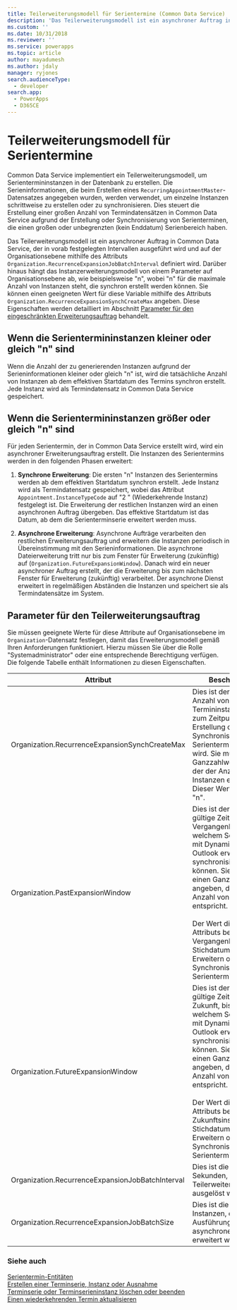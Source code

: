 ```yaml
---
title: Teilerweiterungsmodell für Serientermine (Common Data Service) | Microsoft Docs
description: 'Das Teilerweiterungsmodell ist ein asynchroner Auftrag in , der in vorab festgelegten Intervallen ausgeführt wird und auf der Organisationsebene definiert und zum Erstellen wiederkehrender Termininstanzen verwendet wird.'
ms.custom: ''
ms.date: 10/31/2018
ms.reviewer: ''
ms.service: powerapps
ms.topic: article
author: mayadumesh
ms.author: jdaly
manager: ryjones
search.audienceType:
  - developer
search.app:
  - PowerApps
  - D365CE
---
```

# <a name="recurring-appointment-partial-expansion-model"></a>Teilerweiterungsmodell für Serientermine

Common Data Service implementiert ein Teilerweiterungsmodell, um Serientermininstanzen in der Datenbank zu erstellen. Die Serieninformationen, die beim Erstellen eines `RecurringAppointmentMaster`-Datensatzes angegeben wurden, werden verwendet, um einzelne Instanzen schrittweise zu erstellen oder zu synchronisieren. Dies steuert die Erstellung einer großen Anzahl von Termindatensätzen in Common Data Service aufgrund der Erstellung oder Synchronisierung von Serienterminen, die einen großen oder unbegrenzten (kein Enddatum) Serienbereich haben.  

 Das Teilerweiterungsmodell ist ein asynchroner Auftrag in Common Data Service, der in vorab festgelegten Intervallen ausgeführt wird und auf der Organisationsebene mithilfe des Attributs `Organization.RecurrenceExpansionJobBatchInterval` definiert wird. Darüber hinaus hängt das Instanzerweiterungsmodell von einem Parameter auf Organisationsebene ab, wie beispielsweise "n", wobei "n" für die maximale Anzahl von Instanzen steht, die synchron erstellt werden können. Sie können einen geeigneten Wert für diese Variable mithilfe des Attributs `Organization.RecurrenceExpansionSynchCreateMax` angeben. Diese Eigenschaften werden detailliert im Abschnitt [Parameter für den eingeschränkten Erweiterungsauftrag](#Parameter) behandelt.  

<a name="Scenario1"></a>   
## <a name="when-the-recurring-appointment-instances-are-less-than-or-equal-to-n"></a>Wenn die Serientermininstanzen kleiner oder gleich "n" sind  
 Wenn die Anzahl der zu generierenden Instanzen aufgrund der Serieninformationen kleiner oder gleich "n" ist, wird die tatsächliche Anzahl von Instanzen ab dem effektiven Startdatum des Termins synchron erstellt. Jede Instanz wird als Termindatensatz in Common Data Service gespeichert.  

<a name="Scenario2"></a>   

## <a name="when-the-recurring-appointment-instances-are-more-than-n"></a>Wenn die Serientermininstanzen größer oder gleich "n" sind  
 Für jeden Serientermin, der in Common Data Service erstellt wird, wird ein asynchroner Erweiterungsauftrag erstellt. Die Instanzen des Serientermins werden in den folgenden Phasen erweitert:  

1. **Synchrone Erweiterung**: Die ersten "n" Instanzen des Serientermins werden ab dem effektiven Startdatum synchron erstellt. Jede Instanz wird als Termindatensatz gespeichert, wobei das Attribut `Appointment.InstanceTypeCode` auf "2 " (Wiederkehrende Instanz) festgelegt ist. Die Erweiterung der restlichen Instanzen wird an einen asynchronen Auftrag übergeben. Das effektive Startdatum ist das Datum, ab dem die Serienterminserie erweitert werden muss.  

2. **Asynchrone Erweiterung**: Asynchrone Aufträge verarbeiten den restlichen Erweiterungsauftrag und erweitern die Instanzen periodisch in Übereinstimmung mit den Serieninformationen. Die asynchrone Dateierweiterung tritt nur bis zum Fenster für Erweiterung (zukünftig) auf (`Organization.FutureExpansionWindow`). Danach wird ein neuer asynchroner Auftrag erstellt, der die Erweiterung bis zum nächsten Fenster für Erweiterung (zukünftig) verarbeitet. Der asynchrone Dienst erweitert in regelmäßigen Abständen die Instanzen und speichert sie als Termindatensätze im System.  

<a name="Parameter"></a>   
## <a name="parameters-for-the-partial-expansion-job"></a>Parameter für den Teilerweiterungsauftrag  
 Sie müssen geeignete Werte für diese Attribute auf Organisationsebene im `Organization`-Datensatz festlegen, damit das Erweiterungsmodell gemäß Ihren Anforderungen funktioniert. Hierzu müssen Sie über die Rolle "Systemadministrator" oder eine entsprechende Berechtigung verfügen. Die folgende Tabelle enthält Informationen zu diesen Eigenschaften.  


|                    Attribut                     |                                                                                                                                                                                                                    Beschreibung                                                                                                                                                                                                                    |
|--------------------------------------------------|---------------------------------------------------------------------------------------------------------------------------------------------------------------------------------------------------------------------------------------------------------------------------------------------------------------------------------------------------------------------------------------------------------------------------------------------------|
|  Organization.RecurrenceExpansionSynchCreateMax  |                                                                                             Dies ist der maximale Anzahl von Termininstanzen, die zum Zeitpunkt der Erstellung oder Synchronisierung eines Serientermins erstellt wird. Sie müssen einen Ganzzahlwert angeben, der der Anzahl von Instanzen entspricht. Dieser Wert entspricht "n".                                                                                              |
|         Organization.PastExpansionWindow         |    Dies ist der maximale gültige Zeitraum in der Vergangenheit, bis zu welchem Serientermine mit Dynamics 365 for Outlook erweitert oder synchronisiert werden können. Sie müssen einen Ganzzahlwert angeben, der der Anzahl von Monaten entspricht.<br /><br /> Der Wert dieses Attributs bestimmt das Vergangenheitsinstanz-Stichdatum zum Erweitern oder Synchronisieren der Serientermininstanzen.    |
|        Organization.FutureExpansionWindow        | Dies ist der maximale gültige Zeitraum in der Zukunft, bis zu welchem Serientermine mit Dynamics 365 for Outlook erweitert oder synchronisiert werden können. Sie müssen einen Ganzzahlwert angeben, der der Anzahl von Monaten entspricht.<br /><br /> Der Wert dieses Attributs bestimmt das Zukunftsinstanz-Stichdatum zum Erweitern oder Synchronisieren der Serientermininstanzen. |
| Organization.RecurrenceExpansionJobBatchInterval |                                                                                                                                                                               Dies ist die Häufigkeit in Sekunden, nach der der Teilerweiterungsauftrag ausgelöst wird.                                                                                                                                                                                |
|   Organization.RecurrenceExpansionJobBatchSize   |                                                                                                                                                                                  Dies ist die Anzahl der Instanzen, die bei jeder Ausführung des asynchronen Auftrags erweitert werden.                                                                                                                                                                                   |

### <a name="see-also"></a>Siehe auch  
 [Serientermin-Entitäten](/dynamics365/customer-engagement/developer/recurring-appointment-entities)   
 [Erstellen einer Terminserie, Instanz oder Ausnahme](create-recurring-appointment-series-instance-exception.md)   
 [Terminserie oder Terminserieninstanz löschen oder beenden](/dynamics365/customer-engagement/developer/delete-or-end-a-recurring-appointment-series-or-instance)   
 [Einen wiederkehrenden Termin aktualisieren](update-recurring-appointment.md)
